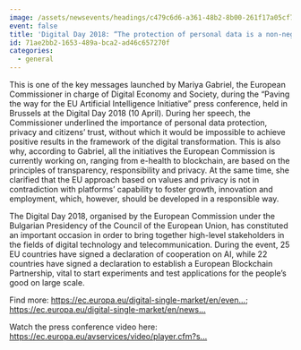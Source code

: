 ```yaml
---
image: /assets/newsevents/headings/c479c6d6-a361-48b2-8b00-261f17a05cf7.png
event: false
title: 'Digital Day 2018: “The protection of personal data is a non-negotiable value”'
id: 71ae2bb2-1653-489a-bca2-ad46c657270f
categories:
  - general
---
```

<p>This is one of the key messages launched by Mariya Gabriel, the European Commissioner in charge of Digital Economy and Society, during the “Paving the way for the EU Artificial Intelligence Initiative” press conference, held in Brussels at the Digital Day 2018 (10 April). During her speech, the Commissioner underlined the importance of personal data protection, privacy and citizens’ trust, without which it would be impossible to achieve positive results in the framework of the digital transformation. This is also why, according to Gabriel, all the initiatives the European Commission is currently working on, ranging from e-health to blockchain, are based on the principles of transparency, responsibility and privacy. At the same time, she clarified that the EU approach based on values and privacy is not in contradiction with platforms’ capability to foster growth, innovation and employment, which, however, should be developed in a responsible way.
</p>
<p>The Digital Day 2018, organised by the European Commission under the Bulgarian Presidency of the Council of the European Union, has constituted an important occasion in order to bring together high-level stakeholders in the fields of digital technology and telecommunication. During the event, 25 EU countries have signed a declaration of cooperation on AI, while 22 countries have signed a declaration to establish a European Blockchain Partnership, vital to start experiments and test applications for the people’s good on large scale.
</p>
<p>Find more: <a href="https://ec.europa.eu/digital-single-market/en/events/digital-day-2018">https://ec.europa.eu/digital-single-market/en/even...</a>; <a href="https://ec.europa.eu/digital-single-market/en/news/european-countries-join-blockchain-partnership">https://ec.europa.eu/digital-single-market/en/news...</a>
</p>
<p>Watch the press conference video here: <a href="https://ec.europa.eu/avservices/video/player.cfm?sitelang=en&ref=I153693">https://ec.europa.eu/avservices/video/player.cfm?s...</a>
</p>